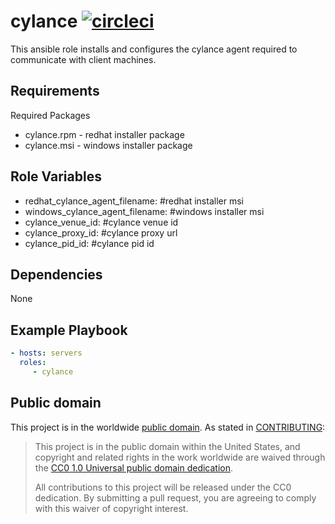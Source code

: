 cylance [![circleci](https://circleci.com/gh/GSA/ansible-cylance.svg?style=svg)](https://circleci.com/gh/GSA/ansible-cylance)
=========

This ansible role installs and configures the cylance agent required to communicate with client machines.

Requirements
------------

Required Packages
- cylance.rpm - redhat installer package
- cylance.msi - windows installer package

Role Variables
--------------

- redhat_cylance_agent_filename: #redhat installer msi
- windows_cylance_agent_filename: #windows installer msi
- cylance_venue_id: #cylance venue id
- cylance_proxy_id: #cylance proxy url
- cylance_pid_id: #cylance pid id

Dependencies
------------

None

Example Playbook
----------------

```yaml
- hosts: servers
  roles:
     - cylance
```

Public domain
-------------

This project is in the worldwide [public domain](LICENSE.md). As stated in [CONTRIBUTING](CONTRIBUTING.md):

> This project is in the public domain within the United States, and copyright and related rights in the work worldwide are waived through the [CC0 1.0 Universal public domain dedication](https://creativecommons.org/publicdomain/zero/1.0/).
>
> All contributions to this project will be released under the CC0 dedication. By submitting a pull request, you are agreeing to comply with this waiver of copyright interest.
